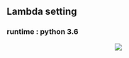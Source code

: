 ## Lambda setting

### runtime : python 3.6

   <div align="center">
     <img src="./docs/images/interencejob_setting1.png">
   </div>
